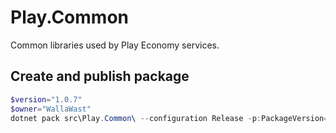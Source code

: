 # Play.Common
Common libraries used by Play Economy services.

## Create and publish package
```powershell
$version="1.0.7"
$owner="WallaWast"
dotnet pack src\Play.Common\ --configuration Release -p:PackageVersion=$version -p:RepositoryUrl=https://github.com/$owner/play.common -o ..\packages
```
